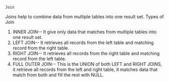     Join

Joins help to combine data from multiple tables into one result set.
    Types of Join
1. INNER JOIN-- It give only data that matches from multiple tables into one result set.
2. LEFT JOIN-- It retrieves all records from the left table and matching record from the right table.
3. RIGHT JOIN-- It retrieves all records from the right table and matching record from the left table.
4. FULL OUTER JOIN-- This is the UNION of both LEFT and RIGHT JOINS, it retrieve all records from the left and right table, it matches data that match from both and fill the rest with NULL.